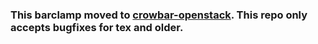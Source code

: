 ### **This barclamp moved to [crowbar-openstack](https://github.com/crowbar/crowbar-openstack). This repo only accepts bugfixes for tex and older.**
